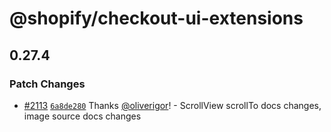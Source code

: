 # @shopify/checkout-ui-extensions

## 0.27.4

### Patch Changes

- [#2113](https://github.com/Shopify/ui-extensions/pull/2113) [`6a8de280`](https://github.com/Shopify/ui-extensions/commit/6a8de2802bfcb659f24a25adef3013824497e758) Thanks [@oliverigor](https://github.com/oliverigor)! - ScrollView scrollTo docs changes, image source docs changes
